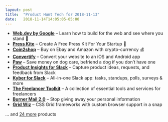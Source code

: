 ```yaml
---
layout: post
title:  "Product Hunt Tech for 2018-11-13"
date:   2018-11-14T14:05:05-05:00
---
```


* **[Web.dev by Google](https://www.producthunt.com/posts/web-dev-by-google?utm_campaign=producthunt-api&utm_medium=api&utm_source=Application%3A+Daily+Digest+RSS+%28ID%3A+3202%29)** – Learn how to build for the web and see where you stand 🌟
* **[Press Kite](https://www.producthunt.com/posts/press-kite?utm_campaign=producthunt-api&utm_medium=api&utm_source=Application%3A+Daily+Digest+RSS+%28ID%3A+3202%29)** – Create A Free Press Kit For Your Startup 💌
* **[Coin2shop](https://www.producthunt.com/posts/coin2shop-2?utm_campaign=producthunt-api&utm_medium=api&utm_source=Application%3A+Daily+Digest+RSS+%28ID%3A+3202%29)** – Buy on Ebay and Amazon with crypto-currency 💰
* **[Convertify](https://www.producthunt.com/posts/convertify?utm_campaign=producthunt-api&utm_medium=api&utm_source=Application%3A+Daily+Digest+RSS+%28ID%3A+3202%29)** – Convert your website to an iOS and Android app
* **[Paw](https://www.producthunt.com/posts/paw?utm_campaign=producthunt-api&utm_medium=api&utm_source=Application%3A+Daily+Digest+RSS+%28ID%3A+3202%29)** – Save money on dog care, befriend a dog if you don’t have one
* **[Product Insights for Slack](https://www.producthunt.com/posts/product-insights-for-slack?utm_campaign=producthunt-api&utm_medium=api&utm_source=Application%3A+Daily+Digest+RSS+%28ID%3A+3202%29)** – Capture product ideas, requests, and feedback from Slack
* **[Kyber for Slack](https://www.producthunt.com/posts/kyber-for-slack?utm_campaign=producthunt-api&utm_medium=api&utm_source=Application%3A+Daily+Digest+RSS+%28ID%3A+3202%29)** – All-in-one Slack app: tasks, standups, polls, surveys & more
* **[The Freelancer Toolkit](https://www.producthunt.com/posts/the-freelancer-toolkit?utm_campaign=producthunt-api&utm_medium=api&utm_source=Application%3A+Daily+Digest+RSS+%28ID%3A+3202%29)** – A collection of essential tools and services for freelancers
* **[Burner Mail 2.0](https://www.producthunt.com/posts/burner-mail-2-0?utm_campaign=producthunt-api&utm_medium=api&utm_source=Application%3A+Daily+Digest+RSS+%28ID%3A+3202%29)** – Stop giving away your personal information
* **[Grid Wiz](https://www.producthunt.com/posts/grid-wiz?utm_campaign=producthunt-api&utm_medium=api&utm_source=Application%3A+Daily+Digest+RSS+%28ID%3A+3202%29)** – CSS Grid frameworks with custom browser support in a snap

… and [24 more](https://www.producthunt.com/tech) products